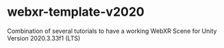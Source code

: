 # webxr-template-v2020
Combination of several tutorials to have a working WebXR Scene for Unity Version 2020.3.33f1 (LTS)
